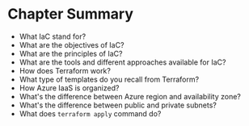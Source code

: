 # Chapter Summary

* What IaC stand for?
* What are the objectives of IaC?
* What are the principles of IaC?
* What are the tools and different approaches available for IaC?
* How does Terraform work?
* What type of templates do you recall from Terraform?
* How Azure IaaS is organized?
* What's the difference between Azure region and availability zone?
* What's the difference between public and private subnets?
* What does `terraform apply` command do?



